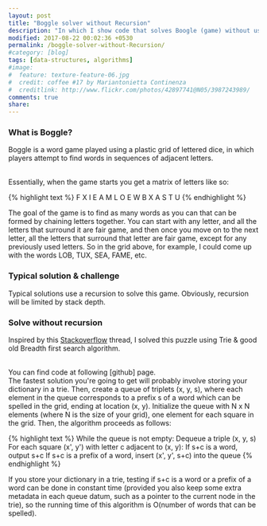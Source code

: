 ```yaml
---
layout: post
title: "Boggle solver without Recursion"
description: "In which I show code that solves Boogle (game) without using any recursion"
modified: 2017-08-22 00:02:36 +0530
permalink: /boggle-solver-without-Recursion/
#category: [blog]
tags: [data-structures, algorithms]
#image:
#  feature: texture-feature-06.jpg
#  credit: coffee #17 by Mariantonietta Continenza
#  creditlink: http://www.flickr.com/photos/42897741@N05/3987243989/
comments: true
share: 
---
```


### What is Boggle?

Boggle is a word game played using a plastic grid of lettered dice, in which players attempt to find words in sequences of adjacent letters.  

<br/>
Essentially, when the game starts you get a matrix of letters like so:

{% highlight text %}
F X I E
A M L O
E W B X
A S T U
{% endhighlight %}

The goal of the game is to find as many words as you can that can be formed by chaining letters together. You can start with any letter, and all the letters that surround it are fair game, and then once you move on to the next letter, all the letters that surround that letter are fair game, except for any previously used letters. So in the grid above, for example, I could come up with the words LOB, TUX, SEA, FAME, etc. 

### Typical solution & challenge

Typical solutions use a recursion to solve this game. Obviously, recursion will be limited by stack depth.

### Solve without recursion

Inspired by this [Stackoverflow] thread, I solved this puzzle using Trie & good old Breadth first search algorithm.

<br/>
You can find code at following [github] page.

<br/>
The fastest solution you're going to get will probably involve storing your dictionary in a trie. Then, create a queue of triplets (x, y, s), where each element in the queue corresponds to a prefix s of a word which can be spelled in the grid, ending at location (x, y). Initialize the queue with N x N elements (where N is the size of your grid), one element for each square in the grid. Then, the algorithm proceeds as follows:

{% highlight text %}
While the queue is not empty:
  Dequeue a triple (x, y, s)
  For each square (x', y') with letter c adjacent to (x, y):
    If s+c is a word, output s+c
    If s+c is a prefix of a word, insert (x', y', s+c) into the queue
{% endhighlight %}

If you store your dictionary in a trie, testing if s+c is a word or a prefix of a word can be done in constant time (provided you also keep some extra metadata in each queue datum, such as a pointer to the current node in the trie), so the running time of this algorithm is O(number of words that can be spelled).

[wikipedia]:https://en.wikipedia.org/wiki/Boggle
[Stackoverflow]:https://stackoverflow.com/questions/746082/how-to-find-list-of-possible-words-from-a-letter-matrix-boggle-solver
[github]:https://github.com/manasvigupta/data-structure-algo/tree/master/src/main/java/bogglesolver
